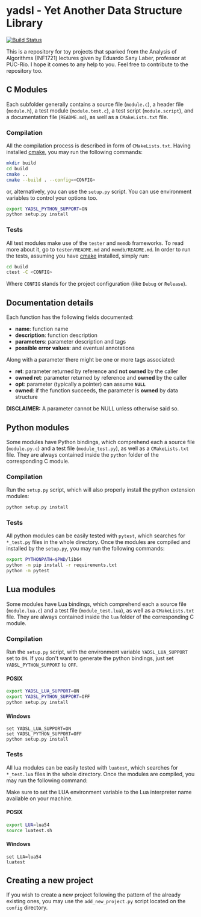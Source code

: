 # yadsl - Yet Another Data Structure Library
[![Build Status](https://travis-ci.com/guidanoli/yadsl.svg?branch=master)](https://travis-ci.com/guidanoli/yadsl)

This is a repository for toy projects that sparked from the Analysis of Algorithms (INF1721) lectures given by Eduardo Sany Laber, professor at PUC-Rio. I hope it comes to any help to you. Feel free to contribute to the repository too.

## C Modules

Each subfolder generally contains a source file (`module.c`), a header file (`module.h`), a test module (`module.test.c`), a test script (`module.script`), and a documentation file (`README.md`), as well as a `CMakeLists.txt` file.

### Compilation

All the compilation process is described in form of `CMakeLists.txt`. Having installed [cmake](https://cmake.org/), you may run the following commands:

```sh
mkdir build
cd build
cmake ..
cmake --build . --config=<CONFIG>
```

or, alternatively, you can use the `setup.py` script. You can use environment variables to control your options too.

```sh
export YADSL_PYTHON_SUPPORT=ON
python setup.py install
```

### Tests

All test modules make use of the `tester` and `memdb` frameworks. To read more about it, go to `tester/README.md` and `memdb/README.md`. In order to run the tests, assuming you have [cmake](https://cmake.org/) installed, simply run:

```sh
cd build
ctest -C <CONFIG>
```

Where `CONFIG` stands for the project configuration (like `Debug` or `Release`).

## Documentation details

Each function has the following fields documented:

* **name**: function name
* **description**: function description
* **parameters**: parameter description and tags
* **possible error values**: and eventual annotations

Along with a parameter there might be one or more tags associated:

* **ret**: parameter returned by reference and **not owned** by the caller
* **owned ret**: parameter returned by reference and **owned** by the caller
* **opt**: parameter (typically a pointer) can assume **`NULL`**
* **owned**: if the function succeeds, the parameter is **owned** by data structure 

**DISCLAIMER:** A parameter cannot be NULL unless otherwise said so.

## Python modules

Some modules have Python bindings, which comprehend each a source file (`module.py.c`) and a test file (`module_test.py`), as well as a `CMakeLists.txt` file. They are always contained inside the `python` folder of the corresponding C module.

### Compilation

Run the `setup.py` script, which will also properly install the python extension modules:

```sh
python setup.py install
```

### Tests

All python modules can be easily tested with `pytest`, which searches for `*_test.py` files in the whole directory. Once the modules are compiled and installed by the `setup.py`, you may run the following commands:

```sh
export PYTHONPATH=$PWD/lib64
python -m pip install -r requirements.txt
python -m pytest
```

## Lua modules

Some modules have Lua bindings, which comprehend each a source file (`module.lua.c`) and a test file (`module_test.lua`), as well as a `CMakeLists.txt` file. They are always contained inside the `lua` folder of the corresponding C module.

### Compilation

Run the `setup.py` script, with the environment variable `YADSL_LUA_SUPPORT` set to `ON`.
If you don't want to generate the python bindings, just set `YADSL_PYTHON_SUPPORT` to `OFF`.

#### POSIX

```sh
export YADSL_LUA_SUPPORT=ON
export YADSL_PYTHON_SUPPORT=OFF
python setup.py install
```

#### Windows

```dos
set YADSL_LUA_SUPPORT=ON
set YADSL_PYTHON_SUPPORT=OFF
python setup.py install
```

### Tests

All lua modules can be easily tested with `luatest`, which searches for `*_test.lua` files in the whole directory. Once the modules are compiled, you may run the following command:

Make sure to set the LUA environment variable to the Lua interpreter name available on your machine.

#### POSIX

```sh
export LUA=lua54
source luatest.sh
```

#### Windows

```dos
set LUA=lua54
luatest
```

## Creating a new project

If you wish to create a new project following the pattern of the already existing ones, you may use the `add_new_project.py` script located on the `config` directory.
